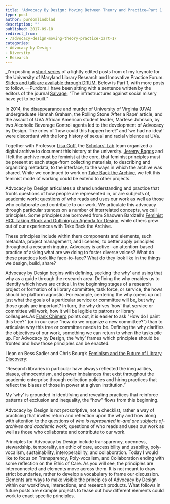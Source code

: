 ```yaml
---
title: 'Advocacy By Design: Moving Between Theory and Practice—Part 1'
type: post
author: purdomlindblad
description: ""
published: 2017-09-18
redirect_from: 
- /advocacy-design-moving-theory-practice-part-1/
categories:
- Advocacy-by-Design
- Diversity
- Research
---
```

\_I'm posting a [short series](http://mith.umd.edu/tag/advocacy-by-design/) of a lightly edited posts from of my keynote for the University of Maryland Library Research and Innovative Practice Forum. [Slides and talk are available through DRUM.](http://drum.lib.umd.edu/handle/1903/19250) Below is Part 1, with more posts to follow. —Purdom_I have been sitting with a sentence written by the editors of the journal [Salvage](http://salvage.zone/), “The infrastructures against social misery have yet to be built.”

In 2014, the disappearance and murder of University of Virginia (UVA) undergraduate Hannah Graham, the Rolling Stone ‘After a Rape’ article, and the assault of UVA African American student leader, Martese Johnson, by two Alcoholic Beverage Control agents led to the development of Advocacy by Design. The cries of ‘how could this happen here?’ and ‘we had no idea!’ were discordant with the long history of sexual and racial violence at UVa.

Together with Professor [Lisa Goff](https://twitter.com/lisa_goff?lang=en), the [Scholars’ Lab](http://scholarslab.org/) team organized a digital archive to document this history at the university. [Jeremy Boggs](http://scholarslab.org/people/jeremy-boggs/) and I felt the archive must be feminist at the core, that feminist principles must be present at each stage-from collecting materials, to describing and organizing metadata, to the interface, to the ways in which the archive was shared. While we continued to work on [Take Back the Archive](http://takeback.scholarslab.org/), we felt this feminist mode of working could be extend to other projects.

Advocacy by Design articulates a shared understanding and practice that fronts questions of how people are represented in, or are subjects of, academic work; questions of who reads and uses our work as well as those who collaborate and contribute to our work. We articulate this advocacy through particular stances on a number of interrelated concepts, we call principles. Some principles are borrowed from Shaowen Bardzell’s [Feminist HCI: Taking Stock and Outlining an Agenda for Design](http://wtf.tw/ref/bardzell.pdf), while others grew out of our experiences with Take Back the Archive.

These principles include within them components and elements, such metadata, project management, and licenses, to better apply principles throughout a research inquiry. Advocacy is active--an attention-based practice of asking what are we doing to foster diverse voices? What do these practices look like face-to-face? What do they look like in the things we design, build, share?

Advocacy by Design begins with defining, seeking ‘the why’ and using that why as a guide through the research area. Defining the why enables us to identify which hows are critical. In the beginning stages of a research project or formation of a library committee, task force, or service, the hows should be platform agnostic. For example, centering the why opens up not just what the goals of a particular service or committee will be, but why those goals are important? In turn, the why drives ‘how’ that service or committee will work, how it will be legible to patrons or library colleagues.As [Frank Chimero](https://shapeofdesignbook.com/) points out, it is easier to ask "How do I paint this tree?" (or in our case "how do we organize a new committee?") than to articulate why this tree or committee needs to be. Defining the why clarifies the objectives of our work, something we can return to when the tasks pile up. For Advocacy by Design, the ‘why’ frames which principles should be fronted and how those principles can be enacted.

I lean on Bess Sadler and Chris Bourg’s [Feminism and the Future of Library Discovery](http://journal.code4lib.org/articles/10425):

“Research libraries in particular have always reflected the inequalities, biases, ethnocentrism, and power imbalances that exist throughout the academic enterprise through collection policies and hiring practices that reflect the biases of those in power at a given institution.”

My ‘why’ is grounded in identifying and revealing practices that reinforce patterns of exclusion and inequality, the “how” flows from this beginning.

Advocacy by Design is not proscriptive, not a checklist, rather a way of practicing that invites return and reflection upon the why and how along with attention to the questions of _who is represented in-and are subjects of-archives and academic work_; questions of who reads and uses our work as well as those who collaborate and contribute to our work.

Principles for Advocacy by Design include transparency, openness, stewardship, temporality, an ethic of care, accessibility and usability, poly-vocalism, sustainability, interoperability, and collaboration. Today I would like to focus on Transparency, Poly-vocalism, and Collaboration ending with some reflection on the Ethic of Care. As you will see, the principles are interconnected and elements move across them. It is not meant to draw strict boundaries, rather to develop a vocabulary to frame our discussion. Elements are ways to make visible the principles of Advocacy by Design within our workflows, interactions, and research products. What follows in future posts are example projects to tease out how different elements could work to enact specific principles.
